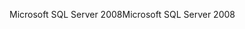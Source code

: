 <span data-ttu-id="8c7fe-101">Microsoft SQL Server 2008</span><span class="sxs-lookup"><span data-stu-id="8c7fe-101">Microsoft SQL Server 2008</span></span>